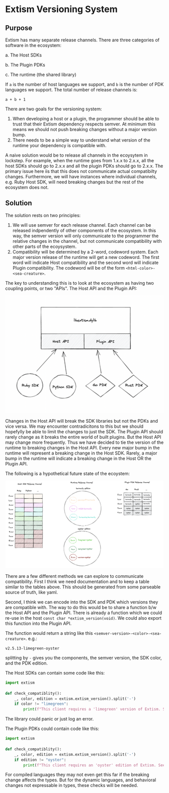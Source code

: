 #  Extism Versioning System

## Purpose

Extism has many separate release channels. There are three categories of software in the ecosystem:

a. The Host SDKs

b. The Plugin PDKs

c. The runtime (the shared library)

If `a` is the number of host languages we support, and `b` is the number of PDK languages we support. The total number of release channels is:

```
a + b + 1
```

There are two goals for the versioning system:

1. When developing a host or a plugin, the programmer should be able to trust that their Extism dependency respects semver. At minimum this means we should not push breaking changes without a major version bump.
2. There needs to be a simple way to understand what version of the runtime your dependency is compatible with.

A naive solution would be to release all channels in the ecoysytem in lockstep. For example, when the runtime goes from 1.x.x to 2.x.x, all the host SDKs should go to 2.x.x and all the plugin PDKs should go to 2.x.x. The primary issue here iis that this does not communicate actual compatibilty changes. Furthermore, we will have instances where individual channels, e.g. Ruby Host SDK, will need breaking changes but the rest of the ecosystem does not. 

## Solution

The solution rests on two principles:

1. We will use semver for each release channel. Each channel can be released indpendently of other components of the ecosystem. In this way, the semver version will only communicate to the programmer the relative changes in the channel, but not communicate compatibility with other parts of the ecoysystem.
2. Compatibility will be determined by a 2-word, codeword system. Each major version release of the runtime will get a new codeword. The first word will indicate Host compatibility and the second word will indicate Plugin compatibility. The codeword will be of the form `<html-color>-<sea-creature>`.

The key to understanding this is to look at the ecosystem as having two coupling points, or two "APIs". The Host API and the Plugin API:

![libextism coupling](content/005-coupling.png)

Changes in the Host API will break the SDK libraries but not the PDKs and vice versa. We may encounter contradicitons to this but we should hopefylly be able to limit the changes to just the SDK. The Plugin API should rarely change as it breaks the entire world of built plugins. But the Host API may change more frequently. Thus we have decided to tie the version of the runtime to breaking changes in the Host API. Every new major bump in the runtime will represent a breaking change in the Host SDK. Rarely, a major bump in the runtime will indicate a breaking change in the Host OR the Plugin API. 

The following is a hypothetical future state of the ecoystem:

![Versioning Table](content/005-versioning.png)

There are a few different methods we can explore to communicate compatibility. First I think we need documentation and to keep a table similar to the tables above. This should be generated from some parseable source of truth, like yaml.

Second, I think we can encode into the SDK and PDK which versions they are compatible with. The way to do this would be to share a function b/w the Host API and the Plugin API. There is already a function which we could re-use in the host `const char *extism_version(void)`. We could also export this function into the Plugin API.

The function would return a string like this `<semver-version>-<color>-<sea-creature>`. e.g.:

```
v2.5.13-limegreen-oyster
```

splitting by `-` gives you the components, the semver version, the SDK color, and the PDK edition.

The Host SDKs can contain some code like this:

```python
import extism

def check_compatiblity():
    _, color, edition = extism.extism_version().split('-')
    if color != "limegreen":
        print(f"This client requires a 'limegreen' version of Extism. See the docs here: https://extism.org/compatibility#python-sdk")
```

The library could panic or just log an error.

The Plugin PDKs could contain code like this:

```python
import extism

def check_compatiblity():
    _, color, edition = extism.extism_version().split('-')
    if edition != "oyster":
        print(f"This client requires an 'oyster' edition of Extism. See the docs here: https://extism.org/compatibility#python-sdk")
```

For compiled languages they may not even get this far if the breaking change affects the types. But for the dynamic languages, and behavioral changes not expressable in types, these checks will be needed.